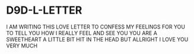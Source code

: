 # D9D-L-LETTER
I AM WRITING THIS LOVE LETTER
TO CONFESS MY FEELINGS FOR YOU
TO TELL YOU HOW I REALLY FEEL AND SEE YOU
YOU ARE A SWEETHEART
A LITTLE BIT HIT IN THE HEAD
BUT ALLRIGHT
I LOVE YOU VERY MUCH
